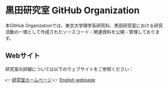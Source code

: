 # 黒田研究室 GitHub Organization

本GitHub Organizationでは、東京大学理学系研究科、黒田研究室における研究活動の一環として作成されたソースコード・関連資料を公開・管理しております。


## Webサイト
研究室の詳細については以下のウェブサイトをご参照ください：

👉 [研究室ホームページ](http://kurodalab.bs.s.u-tokyo.ac.jp/ja/)
👉 [English webpage](http://kurodalab.bs.s.u-tokyo.ac.jp/en/top_en/)
